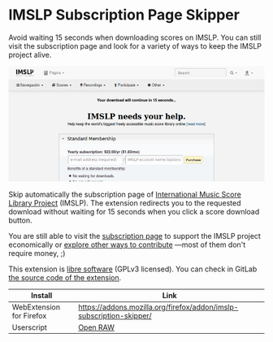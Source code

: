 # IMSLP Subscription Page Skipper

Avoid waiting 15 seconds when downloading scores on IMSLP. You can still visit the subscription page and look for a variety of ways to keep the IMSLP project alive.

![](screenshot.png)

Skip automatically the subscription page of [International Music Score Library Project](http://imslp.org/) (IMSLP). The extension redirects you to the requested download without waiting for 15 seconds when you click a score download button.

You are still able to visit the [subscription page](https://imslp.org/wiki/IMSLP:Subscriptions) to support the IMSLP project economically or [explore other ways to contribute](https://imslp.org/wiki/IMSLP:Contributor_Portal) —most of them don't require money, ;)

This extension is [libre software](https://www.gnu.org/philosophy/free-sw.en.html) (GPLv3 licensed). You can check in GitLab [the source code of the extension](https://gitlab.com/Roboe/userscripts/tree/master/imslp-subscription-skipper).


Install | Link
------- | ----
WebExtension for Firefox | https://addons.mozilla.org/firefox/addon/imslp-subscription-skipper/
Userscript | [Open RAW](../IMSLP_Subscription_Page_Skipper.user.js)
